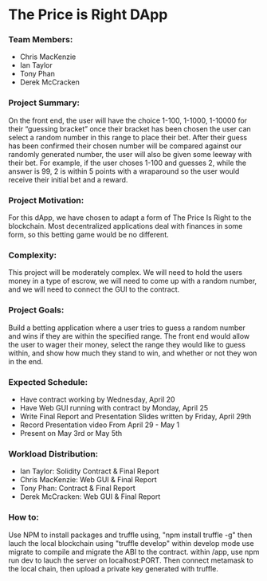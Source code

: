 # The Price is Right DApp

### Team Members:
* Chris MacKenzie
* Ian Taylor
* Tony Phan
* Derek McCracken

### Project Summary:
On the front end, the user will have the choice 1-100, 1-1000, 1-10000 for their “guessing bracket” once their bracket has been chosen the user can select a random number in this range to place their bet. After their guess has been confirmed their chosen number will be compared against our randomly generated number, the user will also be given some leeway with their bet. For example, if the user choses 1-100 and guesses 2, while the answer is 99, 2 is within 5 points with a wraparound so the user would receive their initial bet and a reward.

### Project Motivation:
For this dApp, we have chosen to adapt a form of The Price Is Right to the blockchain. Most decentralized applications deal with finances in some form, so this betting game would be no different.

### Complexity:
This project will be moderately complex. We will need to hold the users money in a type of escrow, we will need to come up with a random number, and we will need to connect the GUI to the contract.

### Project Goals:
Build a betting application where a user tries to guess a random number and wins if they are within the specified range. The front end would allow the user to wager their money, select the range they would like to guess within, and show how much they stand to win, and whether or not they won in the end.

### Expected Schedule:
* Have contract working by Wednesday, April 20
* Have Web GUI running with contract by Monday, April 25
* Write Final Report and Presentation Slides written by Friday, April 29th
* Record Presentation video From April 29 - May 1
* Present on May 3rd or May 5th

### Workload Distribution:
* Ian Taylor: Solidity Contract & Final Report
* Chris MacKenzie: Web GUI & Final Report
* Tony Phan: Contract & Final Report 
* Derek McCracken: Web GUI & Final Report

### How to:
Use NPM to install packages and truffle using, "npm install truffle -g"
then lauch the local blockchain using "truffle develop"
within develop mode use migrate to compile and migrate the ABI to the contract.
within /app, use npm run dev to lauch the server on localhost:PORT.
Then connect metamask to the local chain, then upload a private key generated with truffle.
